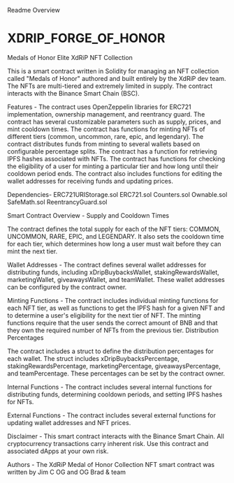 Readme Overview

# XDRIP_FORGE_OF_HONOR
Medals of Honor Elite XdRiP NFT Collection

This is a smart contract written in Solidity for managing an NFT collection called "Medals of Honor" authored and built entirely by the XdRiP dev team. The NFTs are multi-tiered and extremely limited in supply. The contract interacts with the Binance Smart Chain (BSC).

Features -
    The contract uses OpenZeppelin libraries for ERC721 implementation, ownership management, and reentrancy guard.
    The contract has several customizable parameters such as supply, prices, and mint cooldown times.
    The contract has functions for minting NFTs of different tiers (common, uncommon, rare, epic, and legendary).
    The contract distributes funds from minting to several wallets based on configurable percentage splits.
    The contract has a function for retrieving IPFS hashes associated with NFTs.
    The contract has functions for checking the eligibility of a user for minting a particular tier and how long until their cooldown period ends.
    The contract also includes functions for editing the wallet addresses for receiving funds and updating prices.

Dependencies-
    ERC721URIStorage.sol
    ERC721.sol
    Counters.sol
    Ownable.sol
    SafeMath.sol
    ReentrancyGuard.sol

Smart Contract Overview -
Supply and Cooldown Times

The contract defines the total supply for each of the NFT tiers: COMMON, UNCOMMON, RARE, EPIC, and LEGENDARY. 
It also sets the cooldown time for each tier, which determines how long a user must wait before they can mint the next tier.

Wallet Addresses -
The contract defines several wallet addresses for distributing funds, including xDripBuybacksWallet, stakingRewardsWallet, 
marketingWallet, giveawaysWallet, and teamWallet. These wallet addresses can be configured by the contract owner.

Minting Functions - 
The contract includes individual minting functions for each NFT tier, as well as functions to get the IPFS hash for a given NFT 
and to determine a user's eligibility for the next tier of NFT. The minting functions require that the user sends the correct 
amount of BNB and that they own the required number of NFTs from the previous tier.
Distribution Percentages

The contract includes a struct to define the distribution percentages for each wallet. The struct includes 
xDripBuybacksPercentage, stakingRewardsPercentage, marketingPercentage, giveawaysPercentage, and teamPercentage. 
These percentages can be set by the contract owner.

Internal Functions - 
The contract includes several internal functions for distributing funds, determining cooldown periods, and setting IPFS hashes for NFTs.

External Functions - 
The contract includes several external functions for updating wallet addresses and NFT prices.

Disclaimer - 
This smart contract interacts with the Binance Smart Chain. All cryptocurrency transactions carry inherent risk. 
Use this contract and associated dApps at your own risk.

Authors - 
The XdRiP Medal of Honor Collection NFT smart contract was written by Jim C OG and OG Brad & team
